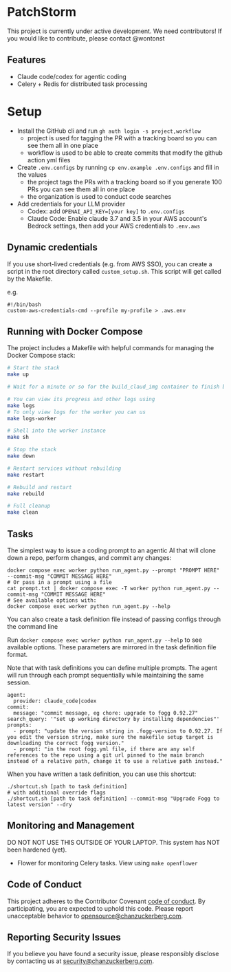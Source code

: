 # PatchStorm

This project is currently under active development. We need contributors! 
If you would like to contribute, please contact @wontonst
## Features

- Claude code/codex for agentic coding
- Celery + Redis for distributed task processing

# Setup

* Install the GitHub cli and run `gh auth login -s project,workflow`
  * project is used for tagging the PR with a tracking board so you can see them all in one place
  * workflow is used to be able to create commits that modify the github action yml files
* Create `.env.configs` by running `cp env.example .env.configs` and fill in the values
  * the project tags the PRs with a tracking board so if you generate 100 PRs you can see them all in one place
  * the organization is used to conduct code searches
* Add credentials for your LLM provider
  * Codex: add `OPENAI_API_KEY=[your key]` to `.env.configs`
  * Claude Code: Enable claude 3.7 and 3.5 in your AWS account's Bedrock settings, then add your AWS credentials to `.env.aws`

## Dynamic credentials

If you use short-lived credentials (e.g. from AWS SSO), you can create a script in the root directory called
`custom_setup.sh`. This script will get called by the Makefile.

e.g.

```
#!/bin/bash
custom-aws-credentials-cmd --profile my-profile > .aws.env
```

## Running with Docker Compose

The project includes a Makefile with helpful commands for managing the Docker Compose stack:

```bash
# Start the stack
make up

# Wait for a minute or so for the build_claud_img container to finish building the claude runner image within the stack

# You can view its progress and other logs using
make logs
# To only view logs for the worker you can us
make logs-worker

# Shell into the worker instance
make sh

# Stop the stack
make down

# Restart services without rebuilding
make restart

# Rebuild and restart
make rebuild

# Full cleanup
make clean
```

## Tasks

The simplest way to issue a coding prompt to an agentic AI that will clone down a repo, perform changes, and commit any changes:

```
docker compose exec worker python run_agent.py --prompt "PROMPT HERE" --commit-msg "COMMIT MESSAGE HERE"
# Or pass in a prompt using a file
cat prompt.txt | docker compose exec -T worker python run_agent.py --commit-msg "COMMIT MESSAGE HERE"
# See available options with:
docker compose exec worker python run_agent.py --help
```

You can also create a task definition file instead of passing configs through the command line

Run `docker compose exec worker python run_agent.py --help` to see available options. These parameters are
mirrored in the task definition file format.

Note that with task definitions you can define multiple prompts. The agent will run through each prompt
sequentially while maintaining the same session.

```
agent:
  provider: claude_code|codex
commit:
  message: "commit message, eg chore: upgrade to fogg 0.92.27"
search_query: '"set up working directory by installing dependencies"'
prompts:
  - prompt: "update the version string in .fogg-version to 0.92.27. If you edit the version string, make sure the makefile setup target is downloading the correct fogg version."
  - prompt: "in the root fogg.yml file, if there are any self references to the repo using a git url pinned to the main branch instead of a relative path, change it to use a relative path instead."
```

When you have written a task definition, you can use this shortcut:

```
./shortcut.sh [path to task definition]
# with additional override flags
./shortcut.sh [path to task definition] --commit-msg "Upgrade Fogg to latest version" --dry
```

## Monitoring and Management

DO NOT NOT USE THIS OUTSIDE OF YOUR LAPTOP.
This system has NOT been hardened (yet).

- Flower for monitoring Celery tasks. View using `make openflower`


## Code of Conduct

This project adheres to the Contributor Covenant [code of conduct](https://github.com/chanzuckerberg/.github/blob/master/CODE_OF_CONDUCT.md). By participating, you are expected to uphold this code. Please report unacceptable behavior to [opensource@chanzuckerberg.com](mailto:opensource@chanzuckerberg.com).

## Reporting Security Issues

If you believe you have found a security issue, please responsibly disclose by contacting us at [security@chanzuckerberg.com](mailto:security@chanzuckerberg.com).
